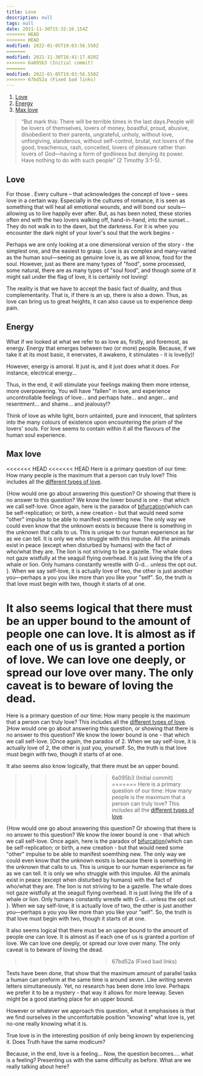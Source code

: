 ```yaml
---
title: Love
description: null
tags: null
date: 2021-11-30T15:32:16.154Z
<<<<<<< HEAD
<<<<<<< HEAD
modified: 2022-01-05T19:03:56.550Z
=======
modified: 2021-11-30T16:41:17.020Z
>>>>>>> 6a095b3 (Initial commit)
=======
modified: 2022-01-05T19:03:56.550Z
>>>>>>> 67bd52a (Fixed bad links)
---
```


1. [Love](#love)
2. [Energy](#energy)
3. [Max love](#max-love)

> “But mark this: There will be terrible times in the last days.People will be lovers of themselves, lovers of money, boastful, proud, abusive, disobedient to their parents, ungrateful, unholy, without love, unforgiving, slanderous, without self-control, brutal, not lovers of the good, treacherous, rash, conceited, lovers of pleasure rather than lovers of God&mdash;having a form of godliness but denying its power. Have nothing to do with such people” (2 Timothy 3:1-5).

## Love

For those .
Every culture &ndash; that acknowledges the concept of love &ndash; sees love in a certain way. Especially in the cultures of romance, it is seen as something that will heal all emotional wounds, and will bond our souls&mdash;allowing us to live happily ever after. But, as has been noted, these stories often end with the two lovers walking off, hand-in-hand, into the sunset... They do not walk in to the dawn, but the darkness. For it is when you encounter the dark night of your lover's soul that the work begins -

Perhaps we are only looking at a one dimensional version of the story - the simplest one, and the easiest to grasp. Love is as complex and many-varied as the human soul&mdash;seeing as genuine love is, as we all know, food for the soul. However, just as there are many types of "food", some processed, some natural, there are as many types of "soul food", and though some of it might sail under the flag of love, it is certainly not loving!

The reality is that we have to accept the basic fact of duality, and thus complementarity. That is, if there is an up, there is also a down. Thus, as love can bring us to great heights, it can also cause us to experience deep pain.

## Energy

What if we looked at what we refer to as love as, firstly, and foremost, as energy. Energy that emerges between two (or more) people. Because, if we take it at its most basic, it enervates, it awakens, it stimulates - it is love(ly)!

However, energy is amoral. It just is, and it just does what it does. For instance, electrical energy...

Thus, in the end, it will stimulate your feelings making them more intense, more overpowering. You will have "fallen" in love, and experience uncontrollable feelings of love... and perhaps hate... and anger... and resentment... and shame... and jealousy!?

Think of love as white light, born untainted, pure and innocent, that splinters into the many colours of existence upon encountering the prism of the lovers' souls. For love seems to contain within it all the flavours of the human soul experience.

## Max love

<<<<<<< HEAD
<<<<<<< HEAD
Here is a primary question of our time: How many people is the maximum that a person can truly love? This includes all the [different types of love](/posts/neshama/love_greek/).

{How would one go about answering this question? Or showing that there is no answer to this question? We know the lower bound is one - that which we call self-love. Once again, here is the paradox of [bifurcation](bifurcation.html){which can be self-replication; or birth, a new creation - but that would need some "other" impulse to be able to manifest soemthing new. The only way we could even know that the unknown exists is because there is something in the unknown that calls to us. This is unique to our human experience as far as we can tell. It is only we who struggle with this impulse. All the animals exist in peace (except when disturbed by humans) with the fact of who/what they are. The lion is not striving to be a gazelle. The whale does not gaze wistfully at the seagull flying overhead. It is just living the life of a whale or lion. Only humans constantly wrestle with G-d... unless the opt out. }. When we say self-love, it is actually love of two, the other is just another you&mdash;perhaps a you you like more than you like your "self". So, the truth is that love must begin with two, though it starts of at one.

It also seems logical that there must be an upper bound to the amount of people one can love. It is almost as if each one of us is granted a portion of love. We can love one deeply, or spread our love over many. The only caveat is to beware of loving the dead.
=======
Here is a primary question of our time: How many people is the maximum that a person can truly love? This includes all the [different types of love](/site/posts/neshama/love_greek.md). ]How would one go about answering this question, or showing that there is no answer to this question? We know the lower bound is one - that which we call self-love. [Once again, the paradox of 2. When we say self-love, it is actually love of 2, the other is just you, yourself. So, the truth is that love must begin with two, though it starts of at one.

It also seems also know logically, that there must be an upper bound.
>>>>>>> 6a095b3 (Initial commit)
=======
Here is a primary question of our time: How many people is the maximum that a person can truly love? This includes all the [different types of love](/posts/neshama/love_greek/).

{How would one go about answering this question? Or showing that there is no answer to this question? We know the lower bound is one - that which we call self-love. Once again, here is the paradox of [bifurcation](bifurcation.html){which can be self-replication; or birth, a new creation - but that would need some "other" impulse to be able to manifest soemthing new. The only way we could even know that the unknown exists is because there is something in the unknown that calls to us. This is unique to our human experience as far as we can tell. It is only we who struggle with this impulse. All the animals exist in peace (except when disturbed by humans) with the fact of who/what they are. The lion is not striving to be a gazelle. The whale does not gaze wistfully at the seagull flying overhead. It is just living the life of a whale or lion. Only humans constantly wrestle with G-d... unless the opt out. }. When we say self-love, it is actually love of two, the other is just another you&mdash;perhaps a you you like more than you like your "self". So, the truth is that love must begin with two, though it starts of at one.

It also seems logical that there must be an upper bound to the amount of people one can love. It is almost as if each one of us is granted a portion of love. We can love one deeply, or spread our love over many. The only caveat is to beware of loving the dead.
>>>>>>> 67bd52a (Fixed bad links)

Tests have been done, that show that the maximum amount of parallel tasks a human can preform at the same time is around seven. Like writing seven letters simultaneously. Yet, no research has been done into love. Perhaps we prefer it to be a mystery - that way it allows for more leeway. Seven might be a good starting place for an upper bound.

However or whatever we approach this question, what it emphasises is that we find ourselves in the uncomfortable position "knowing" what love is, yet no-one really knowing what it is.

True love is in the interesting position of only being known by experiencing it. Does Truth have the same modicum?

Because, in the end, love is a feeling... Now, the question becomes.... what is a feeling? Presenting us with the same difficulty as before. What are we really talking about here?
